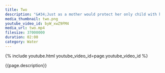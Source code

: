 ```yaml
---
title: Two
description: "&#34;Just as a mother would protect her only child with her life, even so let one cultivate a boundless love towards all beings.&#34; -- Buddha"
media_thumbnail: two.png
youtube_video_id: byW_xwZ9FM4
media_url: two.mp4
filesize: 37000000
duration: 02:00
category: Water
---
```


{% include youtube.html youtube_video_id=page.youtube_video_id %}

<div class="buddha_quote">{{page.description}}</div>
